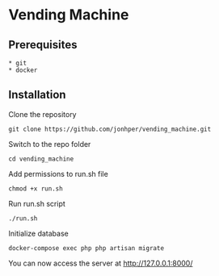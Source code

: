 # Vending Machine

## Prerequisites

    * git
    * docker

## Installation


Clone the repository

    git clone https://github.com/jonhper/vending_machine.git

Switch to the repo folder

    cd vending_machine

Add permissions to run.sh file

    chmod +x run.sh

Run run.sh script

    ./run.sh

Initialize database

    docker-compose exec php php artisan migrate

You can now access the server at http://127.0.0.1:8000/
